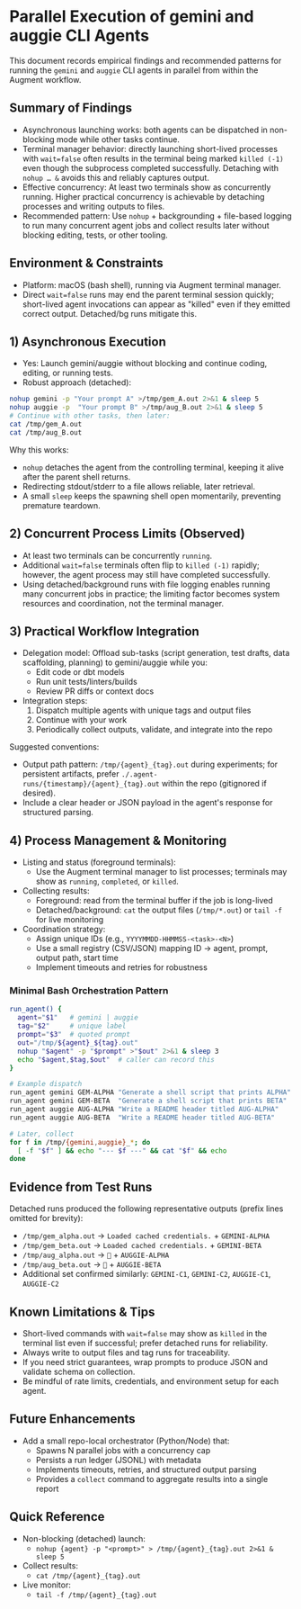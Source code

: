# Parallel Execution of gemini and auggie CLI Agents

This document records empirical findings and recommended patterns for running the `gemini` and `auggie` CLI agents in parallel from within the Augment workflow.

## Summary of Findings
- Asynchronous launching works: both agents can be dispatched in non-blocking mode while other tasks continue.
- Terminal manager behavior: directly launching short-lived processes with `wait=false` often results in the terminal being marked `killed (-1)` even though the subprocess completed successfully. Detaching with `nohup … &` avoids this and reliably captures output.
- Effective concurrency: At least two terminals show as concurrently running. Higher practical concurrency is achievable by detaching processes and writing outputs to files.
- Recommended pattern: Use `nohup` + backgrounding + file-based logging to run many concurrent agent jobs and collect results later without blocking editing, tests, or other tooling.

## Environment & Constraints
- Platform: macOS (bash shell), running via Augment terminal manager.
- Direct `wait=false` runs may end the parent terminal session quickly; short-lived agent invocations can appear as "killed" even if they emitted correct output. Detached/bg runs mitigate this.

## 1) Asynchronous Execution
- Yes: Launch gemini/auggie without blocking and continue coding, editing, or running tests.
- Robust approach (detached):

```bash
nohup gemini -p "Your prompt A" >/tmp/gem_A.out 2>&1 & sleep 5
nohup auggie -p  "Your prompt B" >/tmp/aug_B.out 2>&1 & sleep 5
# Continue with other tasks, then later:
cat /tmp/gem_A.out
cat /tmp/aug_B.out
```

Why this works:
- `nohup` detaches the agent from the controlling terminal, keeping it alive after the parent shell returns.
- Redirecting stdout/stderr to a file allows reliable, later retrieval.
- A small `sleep` keeps the spawning shell open momentarily, preventing premature teardown.

## 2) Concurrent Process Limits (Observed)
- At least two terminals can be concurrently `running`.
- Additional `wait=false` terminals often flip to `killed (-1)` rapidly; however, the agent process may still have completed successfully.
- Using detached/background runs with file logging enables running many concurrent jobs in practice; the limiting factor becomes system resources and coordination, not the terminal manager.

## 3) Practical Workflow Integration
- Delegation model: Offload sub-tasks (script generation, test drafts, data scaffolding, planning) to gemini/auggie while you:
  - Edit code or dbt models
  - Run unit tests/linters/builds
  - Review PR diffs or context docs
- Integration steps:
  1) Dispatch multiple agents with unique tags and output files
  2) Continue with your work
  3) Periodically collect outputs, validate, and integrate into the repo

Suggested conventions:
- Output path pattern: `/tmp/{agent}_{tag}.out` during experiments; for persistent artifacts, prefer `./.agent-runs/{timestamp}/{agent}_{tag}.out` within the repo (gitignored if desired).
- Include a clear header or JSON payload in the agent's response for structured parsing.

## 4) Process Management & Monitoring
- Listing and status (foreground terminals):
  - Use the Augment terminal manager to list processes; terminals may show as `running`, `completed`, or `killed`.
- Collecting results:
  - Foreground: read from the terminal buffer if the job is long-lived
  - Detached/background: `cat` the output files (`/tmp/*.out`) or `tail -f` for live monitoring
- Coordination strategy:
  - Assign unique IDs (e.g., `YYYYMMDD-HHMMSS-<task>-<N>`)
  - Use a small registry (CSV/JSON) mapping ID → agent, prompt, output path, start time
  - Implement timeouts and retries for robustness

### Minimal Bash Orchestration Pattern
```bash
run_agent() {
  agent="$1"   # gemini | auggie
  tag="$2"     # unique label
  prompt="$3"  # quoted prompt
  out="/tmp/${agent}_${tag}.out"
  nohup "$agent" -p "$prompt" >"$out" 2>&1 & sleep 3
  echo "$agent,$tag,$out"  # caller can record this
}

# Example dispatch
run_agent gemini GEM-ALPHA "Generate a shell script that prints ALPHA"
run_agent gemini GEM-BETA  "Generate a shell script that prints BETA"
run_agent auggie AUG-ALPHA "Write a README header titled AUG-ALPHA"
run_agent auggie AUG-BETA  "Write a README header titled AUG-BETA"

# Later, collect
for f in /tmp/{gemini,auggie}_*; do
  [ -f "$f" ] && echo "--- $f ---" && cat "$f" && echo
done
```

## Evidence from Test Runs
Detached runs produced the following representative outputs (prefix lines omitted for brevity):
- `/tmp/gem_alpha.out` → `Loaded cached credentials.` + `GEMINI-ALPHA`
- `/tmp/gem_beta.out`  → `Loaded cached credentials.` + `GEMINI-BETA`
- `/tmp/aug_alpha.out` → `🤖` + `AUGGIE-ALPHA`
- `/tmp/aug_beta.out`  → `🤖` + `AUGGIE-BETA`
- Additional set confirmed similarly: `GEMINI-C1`, `GEMINI-C2`, `AUGGIE-C1`, `AUGGIE-C2`

## Known Limitations & Tips
- Short-lived commands with `wait=false` may show as `killed` in the terminal list even if successful; prefer detached runs for reliability.
- Always write to output files and tag runs for traceability.
- If you need strict guarantees, wrap prompts to produce JSON and validate schema on collection.
- Be mindful of rate limits, credentials, and environment setup for each agent.

## Future Enhancements
- Add a small repo-local orchestrator (Python/Node) that:
  - Spawns N parallel jobs with a concurrency cap
  - Persists a run ledger (JSONL) with metadata
  - Implements timeouts, retries, and structured output parsing
  - Provides a `collect` command to aggregate results into a single report

## Quick Reference
- Non-blocking (detached) launch:
  - `nohup {agent} -p "<prompt>" > /tmp/{agent}_{tag}.out 2>&1 & sleep 5`
- Collect results:
  - `cat /tmp/{agent}_{tag}.out`
- Live monitor:
  - `tail -f /tmp/{agent}_{tag}.out`


